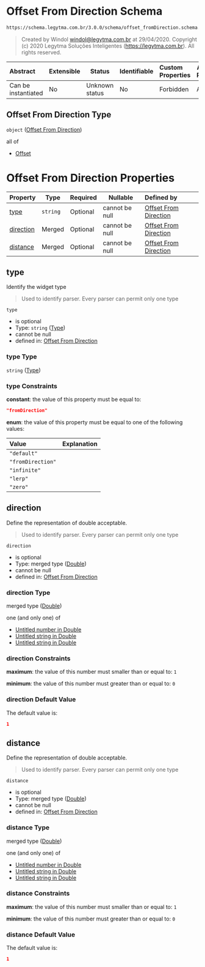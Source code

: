 # Offset From Direction Schema

```txt
https://schema.legytma.com.br/3.0.0/schema/offset_fromDirection.schema.json
```




> Created by Windol [windol@legytma.com.br](mailto:windol@legytma.com.br) at 29/04/2020.
> Copyright (c) 2020 Legytma Soluções Inteligentes (<https://legytma.com.br>). All rights reserved.
>

| Abstract            | Extensible | Status         | Identifiable | Custom Properties | Additional Properties | Access Restrictions | Defined In                                                                                            |
| :------------------ | ---------- | -------------- | ------------ | :---------------- | --------------------- | ------------------- | ----------------------------------------------------------------------------------------------------- |
| Can be instantiated | No         | Unknown status | No           | Forbidden         | Allowed               | none                | [offset_fromDirection.schema.json](../schema/offset_fromDirection.schema.json) |

## Offset From Direction Type

`object` ([Offset From Direction](offset_fromdirection.md))

all of

-   [Offset](box_shadow-properties-offset.md)

# Offset From Direction Properties

| Property                | Type     | Required | Nullable       | Defined by                                                                                                                                              |
| :---------------------- | -------- | -------- | -------------- | :------------------------------------------------------------------------------------------------------------------------------------------------------ |
| [type](#type)           | `string` | Optional | cannot be null | [Offset From Direction](widget-definitions-type.md) |
| [direction](#direction) | Merged   | Optional | cannot be null | [Offset From Direction](app_bar_theme-properties-double.md)  |
| [distance](#distance)   | Merged   | Optional | cannot be null | [Offset From Direction](app_bar_theme-properties-double.md)   |

## type

Identify the widget type


> Used to identify parser. Every parser can permit only one type
>

`type`

-   is optional
-   Type: `string` ([Type](widget-definitions-type.md))
-   cannot be null
-   defined in: [Offset From Direction](widget-definitions-type.md)

### type Type

`string` ([Type](widget-definitions-type.md))

### type Constraints

**constant**: the value of this property must be equal to:

```json
"fromDirection"
```

**enum**: the value of this property must be equal to one of the following values:

| Value             | Explanation |
| :---------------- | ----------- |
| `"default"`       |             |
| `"fromDirection"` |             |
| `"infinite"`      |             |
| `"lerp"`          |             |
| `"zero"`          |             |

## direction

Define the representation of double acceptable.


> Used to identify parser. Every parser can permit only one type
>

`direction`

-   is optional
-   Type: merged type ([Double](app_bar_theme-properties-double.md))
-   cannot be null
-   defined in: [Offset From Direction](app_bar_theme-properties-double.md)

### direction Type

merged type ([Double](app_bar_theme-properties-double.md))

one (and only one) of

-   [Untitled number in Double](double-definitions-doublenumber.md)
-   [Untitled string in Double](double-definitions-doublestring.md)
-   [Untitled string in Double](double-definitions-doubleenum.md)

### direction Constraints

**maximum**: the value of this number must smaller than or equal to: `1`

**minimum**: the value of this number must greater than or equal to: `0`

### direction Default Value

The default value is:

```json
1
```

## distance

Define the representation of double acceptable.


> Used to identify parser. Every parser can permit only one type
>

`distance`

-   is optional
-   Type: merged type ([Double](app_bar_theme-properties-double.md))
-   cannot be null
-   defined in: [Offset From Direction](app_bar_theme-properties-double.md)

### distance Type

merged type ([Double](app_bar_theme-properties-double.md))

one (and only one) of

-   [Untitled number in Double](double-definitions-doublenumber.md)
-   [Untitled string in Double](double-definitions-doublestring.md)
-   [Untitled string in Double](double-definitions-doubleenum.md)

### distance Constraints

**maximum**: the value of this number must smaller than or equal to: `1`

**minimum**: the value of this number must greater than or equal to: `0`

### distance Default Value

The default value is:

```json
1
```
